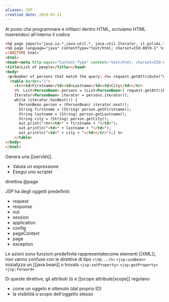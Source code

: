 ```yaml
---
aliases: JSP
creation date: 2024-03-21
---
```


Al posto che programmare e infilarci dentro HTML, scriviamo HTML inserendoci all'interno il codice

```html
<%@ page import="java.io.*,java.util.*, java.util.Iterator, it.polimi.tiw.beans.*"%>
<%@ page language="java" contentType="text/html; charset=ISO-8859-1" %>
<!DOCTYPE html>
<html>
<head><meta http-equiv="Content-Type" content="text/html; charset=ISO-8859-1">
<title>List of people</title></head>
<body>
 <p>Number of persons that match the query: <%= request.getAttribute("number") %></p>
  <table border="1">
    <tr><td>Firstname</td><td>Lastname</td><td>City</td></tr>
    <%  List<PersonBean> persons = (List<PersonBean>) request.getAttribute("persons");
	Iterator<PersonBean> iterator = persons.iterator();
	while (iterator.hasNext()) {
	  PersonBean person = (PersonBean) iterator.next();
	  String firstname = (String) person.getFirstname();
	  String lastname = (String) person.getLastname();
	  String city = (String) person.getCity();
	  out.print("<tr><td>" + firstname + "</td>");
	  out.println("<td>" + lastname + "</td>");
	  out.println("<td>" + city + "</td></tr>");} %>
	</table>
</body>
</html>
```

Genera una [[servlet]]. 
- Valuta un espressione
- Esegui uno scriplet

direttiva @page

JSP ha degli oggetti predefiniti:
- request
- response
- out
- session
- application
- config
- pageContext
- page
- exception

Le azioni sono funzioni predefinite rappresentatecome elementi [[XML]], non vanno confuse con le direttive di tipo `<\%@...\%>`
`<jsp:useBean>` inizializza un [[java bean]] o trovalo
`<jsp:setProperty>`
`<jsp:getProperty>`
`<jsp:forward>`

Di queste direttive, gli attributi `ID` e [[scope attribute|scope]] regolano
- come un oggeto è ottenuto (dal proprio ID)
- la visibilità o scopo dell'oggetto stesso


